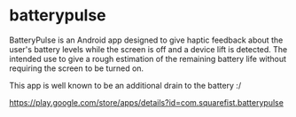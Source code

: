# batterypulse

BatteryPulse is an Android app designed to give haptic feedback about the user's battery levels while the screen is off and a device lift is detected.  The intended use to give a rough estimation of the remaining battery life without requiring the screen to be turned on.

This app is well known to be an additional drain to the battery :/

https://play.google.com/store/apps/details?id=com.squarefist.batterypulse
